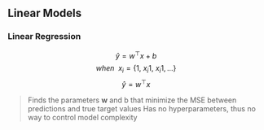 ## Linear Models

### Linear Regression
$$ \hat{y} = w^\top x + b $$
$$ when \ \ x_i = \{1,\ x_i1,\ x_i1,...\} $$
$$ \hat{y} = w^\top x $$

> Finds the parameters **w** and b that minimize the MSE between predictions and true target values
> Has no hyperparameters, thus no way to control model complexity